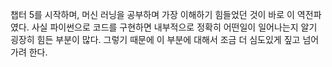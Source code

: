 챕터 5를 시작하며,
머신 러닝을 공부하며 가장 이해하기 힘들었던 것이 바로 이 역전파였다.
사실 파이썬으로 코드를 구현하면 내부적으로 정확히 어떤일이 일어나는지 알기
굉장히 힘든 부분이 많다.
그렇기 때문에 이 부분에 대해서 조금 더 심도있게 짚고 넘어가려 한다.


